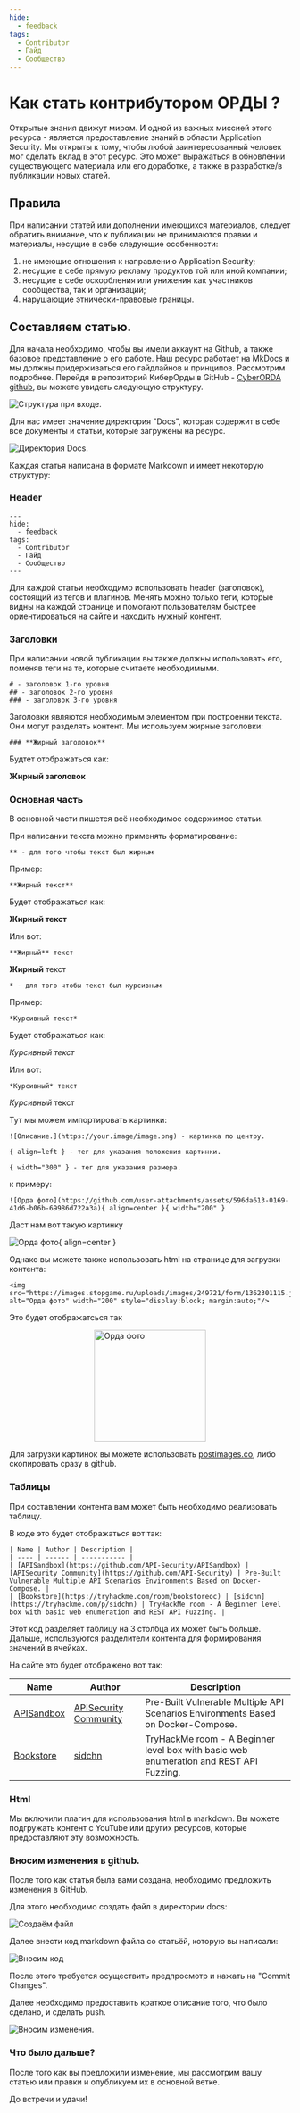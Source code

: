 ```yaml
---
hide:
  - feedback
tags:
  - Contributor
  - Гайд
  - Сообщество
---
```


# **Как стать контрибутором ОРДЫ ?**

Открытые знания движут миром. И одной из важных миссией этого ресурса - является предоставление знаний в области Application Security. 
Мы открыты к тому, чтобы любой заинтересованный человек мог сделать вклад в этот ресурс. Это может выражаться в обновлении существующего материала или его доработке, а также в разработке/в публикации новых статей.

## **Правила**

При написании статей или дополнении имеющихся материалов, следует обратить внимание, что к публикации не принимаются правки и материалы, несущие в себе следующие особенности:
1.	не имеющие отношения к направлению Application Security;
2.	несущие в себе прямую рекламу продуктов той или иной компании;
3.	несущие в себе оскорбления или унижения как участников сообщества, так и организаций;
4.	нарушающие этнически-правовые границы.


## **Составляем статью.**

Для начала необходимо, чтобы вы имели аккаунт на Github, а также базовое представление о его работе.
Наш ресурс работает на MkDocs и мы должны придерживаться его гайдлайнов и принципов. Рассмотрим подробнее. 
Перейдя в репозиторий КиберОрды в GitHub - [CyberORDA github](https://github.com/CyberOrda/cyberorda.github.io), вы можете увидеть следующую структуру.

![Структура при входе.](https://github.com/user-attachments/assets/82d8895d-0a8a-4383-ab7e-5890fc568bc7)


Для нас имеет значение директория "Docs", которая содержит в себе все документы и статьи, которые загружены на ресурс.

![Директория Docs.](https://github.com/user-attachments/assets/a0b7bbd1-d262-48f3-a111-820e5dd350b0)



Каждая статья написана в формате Markdown и имеет некоторую структуру:

### **Header**

```
---
hide:
  - feedback
tags:
  - Contributor
  - Гайд
  - Сообщество
---
```
Для каждой статьи необходимо использовать header (заголовок), состоящий из тегов и плагинов. Менять можно только теги, которые видны на каждой странице и помогают пользователям быстрее ориентироваться на сайте и находить нужный контент.

### **Заголовки**

При написании новой публикации вы также должны использовать его, поменяв теги на те, которые считаете необходимыми.

```
# - заголовок 1-го уровня
## - заголовок 2-го уровня
### - заголовок 3-го уровня
```

Заголовки являются необходимым элементом при построенни текста. Они могут разделять контент. Мы используем жирные заголовки:

```
### **Жирный заголовок**
```
Будтет отображаться как:

**Жирный заголовок**

### **Основная часть**

В основной части пишется всё необходимое содержимое статьи.

При написании текста можно применять форматирование:

```
** - для того чтобы текст был жирным
```
Пример:

```
**Жирный текст**
```

Будет отображаться как:

**Жирный текст**

Или вот:

```
**Жирный** текст
```

**Жирный** текст


```
* - для того чтобы текст был курсивным
```
Пример:

```
*Курсивный текст*
```

Будет отображаться как:

*Курсивный текст*

Или вот:

```
*Курсивный* текст
```

*Курсивный* текст



Тут мы можем импортировать картинки:

```
![Описание.](https://your.image/image.png) - картинка по центру.

{ align=left } - тег для указания положения картинки.

{ width="300" } - тег для указания размера.
```

к примеру: 

```
![Орда фото](https://github.com/user-attachments/assets/596da613-0169-41d6-b06b-69986d722a3a){ align=center }{ width="200" }
```

Даст нам вот такую картинку

![Орда фото](https://github.com/user-attachments/assets/596da613-0169-41d6-b06b-69986d722a3a){ align=center }

Однако вы можете также использовать html на странице для загрузки контента:

```
<img src="https://images.stopgame.ru/uploads/images/249721/form/1362301115.jpg" alt="Орда фото" width="200" style="display:block; margin:auto;"/>
```
Это будет отображатсься так 

<img src="https://images.stopgame.ru/uploads/images/249721/form/1362301115.jpg" alt="Орда фото" width="200" style="display:block; margin:auto;"/>

Для загрузки картинок вы можете использовать [postimages.co](https://postimages.org/), либо скопировать сразу в github.

### **Таблицы**

При составлении контента вам может быть необходимо реализовать таблицу.

В коде это будет отображаться вот так:

```
| Name | Author | Description |
| ---- | ------ | ----------- |
| [APISandbox](https://github.com/API-Security/APISandbox) | [APISecurity Community](https://github.com/API-Security) | Pre-Built Vulnerable Multiple API Scenarios Environments Based on Docker-Compose. |
| [Bookstore](https://tryhackme.com/room/bookstoreoc) | [sidchn](https://tryhackme.com/p/sidchn) | TryHackMe room - A Beginner level box with basic web enumeration and REST API Fuzzing. |
```

Этот код разделяет таблицу на 3 столбца их может быть больше. Дальше, используются разделители контента для формирования значений в ячейках.

На сайте это будет отображено вот так:

| Name | Author | Description |
| ---- | ------ | ----------- |
| [APISandbox](https://github.com/API-Security/APISandbox) | [APISecurity Community](https://github.com/API-Security) | Pre-Built Vulnerable Multiple API Scenarios Environments Based on Docker-Compose. |
| [Bookstore](https://tryhackme.com/room/bookstoreoc) | [sidchn](https://tryhackme.com/p/sidchn) | TryHackMe room - A Beginner level box with basic web enumeration and REST API Fuzzing. |

### **Html**

Мы включили плагин для использования html в markdown. Вы можете подгружать контент с YouTube или других ресурсов, которые предоставляют эту возможность. 


### **Вносим изменения в github.**

После того как статья была вами создана, необходимо предложить изменения в GitHub.

Для этого необходимо создать файл в директории docs:

![Создаём файл](https://github.com/user-attachments/assets/bd971212-bde9-4d2e-98bc-cae1fda1a29b)


Далее внести код markdown файла со статьёй, которую вы написали:

![Вносим код](https://github.com/user-attachments/assets/ca732f32-268a-4ac7-9831-c805be53ffdc)


После этого требуется осуществить предпросмотр и нажать на "Commit Changes".

Далее необходимо предоставить краткое описание того, что было сделано, и сделать push.

![Вносим изменения](https://github.com/user-attachments/assets/a57330be-461f-48c6-a547-cc19bef9bbab).

### **Что было дальше?**

После того как вы предложили изменение, мы рассмотрим вашу статью или правки и опубликуем их в основной ветке.

До встречи и удачи!




